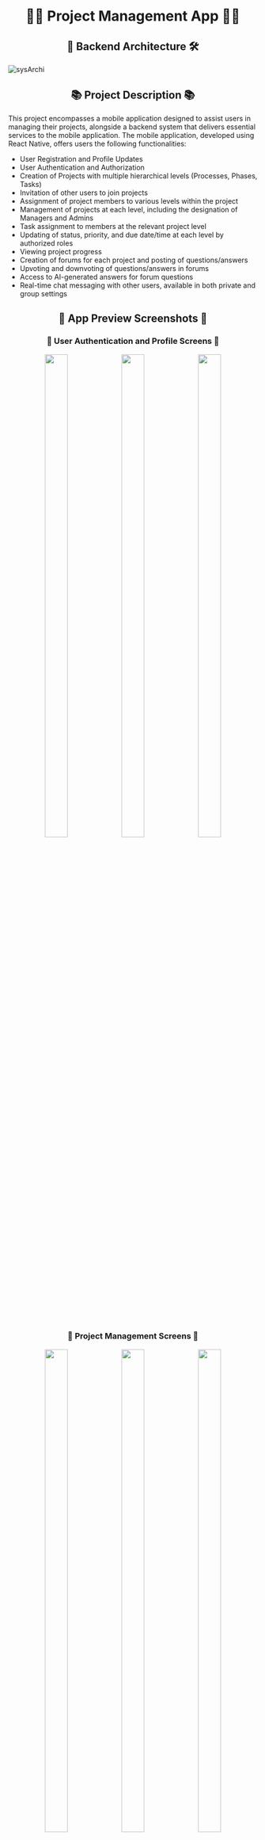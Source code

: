 <h1 align="center">🧑‍💻 Project Management App 🧑‍💻</h1>

<h2 align="center">🏢 Backend Architecture 🛠️</h2>

![sysArchi](resources/Backend_Architecture.png)

<h2 align="center">📚 Project Description 📚</h2>

This project encompasses a mobile application designed to assist users in managing their projects, alongside a backend system that delivers essential services to the mobile application. The mobile application, developed using React Native, offers users the following functionalities:
- User Registration and Profile Updates
- User Authentication and Authorization
- Creation of Projects with multiple hierarchical levels (Processes, Phases, Tasks)
- Invitation of other users to join projects
- Assignment of project members to various levels within the project
- Management of projects at each level, including the designation of Managers and Admins
- Task assignment to members at the relevant project level
- Updating of status, priority, and due date/time at each level by authorized roles
- Viewing project progress
- Creation of forums for each project and posting of questions/answers
- Upvoting and downvoting of questions/answers in forums
- Access to AI-generated answers for forum questions
- Real-time chat messaging with other users, available in both private and group settings


<h2 align="center">📱 App Preview Screenshots 📱</h2>

<h3 align="center">👤 User Authentication and Profile Screens 👤</h3>
<p float="left" align="center">
<img src="resources/login.jpg"  width="30%" height="50%">
<img src="resources/signup.jpg"  width="30%" height="50%">
<img src="resources/profile.jpg"  width="30%" height="50%">
</p>

<h3 align="center">📝 Project Management Screens 📝</h3>
<p float="left" align="center">
<img src="resources/projects-list.jpg"  width="30%" height="50%">
<img src="resources/project1.jpg"  width="30%" height="50%">
<img src="resources/project2.jpg"  width="30%" height="50%">
</p>

<p float="left" align="center">
<img src="resources/create-process.jpg"  width="30%" height="50%">
<img src="resources/phase.jpg"  width="30%" height="50%">
<img src="resources/task.jpg"  width="30%" height="50%">
</p>

<h3 align="center">📡 Chat Screens 📡</h3>
<p float="left" align="center">
<img src="resources/messages.jpg"  width="30%" height="50%">
<img src="resources/private-chat.jpg"  width="30%" height="50%">
<img src="resources/project-chat.jpg"  width="30%" height="50%">
</p>

<h3 align="center">📚 Forum Screens 📚</h3>
<p float="left" align="center">
<img src="resources/forum-post1.jpg"  width="30%" height="50%">
<img src="resources/forum-post2.jpg"  width="30%" height="50%">
<img src="resources/forum-post-ai-generated-answer.jpg"  width="30%" height="50%">
</p>

<h2 align="center">🔧 Technical Implementations 🔧</h2>

<h3 align="center">🖥️ Backend Architecture 🖥️</h3>
The backend server is developed using Express.js and Apollo Server. It interacts with a MongoDB database to store user, project, chat, and forum data. The application uses session authentication, with session management facilitated by Elasticache for Redis. Apollo Server supports both HTTP and WebSocket connections, enabling the use of GraphQL queries, mutations, and subscriptions. For deployment, an EC2 instance pulls the Docker image of the backend server from AWS ECR. The EC2 instance is pre-configured with an IAM role that grants it permissions to access the necessary AWS services.

<h3 align="center">📡 Real-time Communication 📡</h3>
The application leverages GraphQL subscriptions to facilitate real-time communication between users. Chat messages are categorized into private, phase, and project chats. When a user sends a message from the mobile app, it is transmitted to the backend server via a GraphQL mutation. The server then determines the chat type and publishes the message to the appropriate subscribers. Subscriber applications receive the message, ascertain its type, and update the chat stack accordingly.

<h3 align="center">📚 AI-generated Answers 📚</h3>
When a user seeks an answer to a question in the forum, the mobile application notifies the backend server. The server retrieves relevant data from the database to construct a prompt containing the question and its context. This prompt is then sent to the Gemini API to generate a response. The generated answer is post-processed and subsequently sent back to the mobile application, where it is displayed to the user.

<h3 align="center">🖼️ Image Upload Mechanism 🖼️</h3>
When a user selects an image to upload, the mobile application sends a request to the backend server for a signed URL. The backend server generates a pre-signed URL for the image and returns it to the mobile application. The mobile application uses this signed URL to upload the image to a private S3 bucket. The creation of a new object in the private S3 bucket triggers a Lambda function, which processes the image and transfers it to a public S3 bucket. Upon completion of the upload, the mobile application notifies the backend server, which then updates the pre-signed URL to point to the image object in the public S3 bucket. This modified URL is stored in the database and sent back to the mobile application, which uses it to display the image with public access.

<h3 align="center">🔒 Deployment Security Measures 🔒</h3>
Internet Gateway traffic is restricted to the backend server's security group, ensuring exclusive communication between the backend server and the Internet Gateway. Database and Elasticache instances are deployed in private subnets, preventing direct Internet access. The security groups for the database and Elasticache instances are configured to permit traffic solely from the backend server's security group on specific ports. The private S3 bucket is configured with bucket policies that allow only the Lambda function to retrieve objects. Similarly, the public S3 bucket is configured with bucket policies that permit only the Lambda function to upload objects, while allowing public read access to objects.

<br>
Refer `dev` branch for the Deployment Guide.
